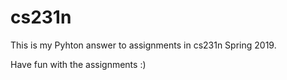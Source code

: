 # cs231n
This is my Pyhton answer to assignments in cs231n Spring 2019.

Have fun with the assignments :)
